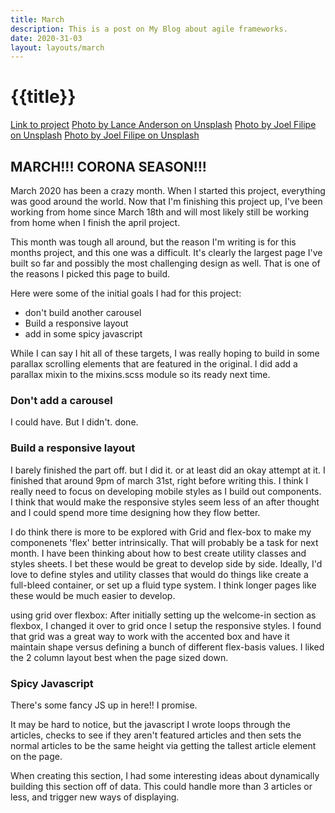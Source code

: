 ```yaml
---
title: March
description: This is a post on My Blog about agile frameworks.
date: 2020-31-03
layout: layouts/march
---
```


<h1 class="h1">{{title}}</h1>

[Link to project](https://www.behance.net/gallery/33985094/INTO-architecture-office)
[Photo by Lance Anderson on Unsplash](https://unsplash.com/photos/QdAAasrZhdk)
[Photo by Joel Filipe on Unsplash](https://unsplash.com/photos/RFDP7_80v5A)
[Photo by Joel Filipe on Unsplash](https://unsplash.com/photos/g8OgQYKT9e4)

## MARCH!!! CORONA SEASON!!!

March 2020 has been a crazy month. When I started this project, everything was good around the world. Now that I'm finishing this project up, I've been working from home since March 18th and will most likely still be working from home when I finish the april project.

This month was tough all around, but the reason I'm writing is for this months project, and this one was a difficult. It's clearly the largest page I've built so far and possibly the most challenging design as well. That is one of the reasons I picked this page to build.

Here were some of the initial goals I had for this project:

- don't build another carousel
- Build a responsive layout
- add in some spicy javascript

While I can say I hit all of these targets, I was really hoping to build in some parallax scrolling elements that are featured in the original. I did add a parallax mixin to the mixins.scss module so its ready next time.

### Don't add a carousel

I could have. But I didn't. done.

### Build a responsive layout

I barely finished the part off. but I did it. or at least did an okay attempt at it. I finished that around 9pm of march 31st, right before writing this. I think I really need to focus on developing mobile styles as I build out components. I think that would make the responsive styles seem less of an after thought and I could spend more time designing how they flow better.

I do think there is more to be explored with Grid and flex-box to make my componenets 'flex' better intrinsically. That will probably be a task for next month. I have been thinking about how to best create utility classes and styles sheets. I bet these would be great to develop side by side. Ideally, I'd love to define styles and utility classes that would do things like create a full-bleed container, or set up a fluid type system. I think longer pages like these would be much easier to develop.

using grid over flexbox: After initially setting up the welcome-in section as flexbox, I changed it over to grid once I setup the responsive styles. I found that grid was a great way to work with the accented box and have it maintain shape versus defining a bunch of different flex-basis values. I liked the 2 column layout best when the page sized down.

### Spicy Javascript

There's some fancy JS up in here!! I promise.

It may be hard to notice, but the javascript I wrote loops through the articles, checks to see if they aren't featured articles and then sets the normal articles to be the same height via getting the tallest article element on the page.

When creating this section, I had some interesting ideas about dynamically building this section off of data. This could handle more than 3 articles or less, and trigger new ways of displaying.
